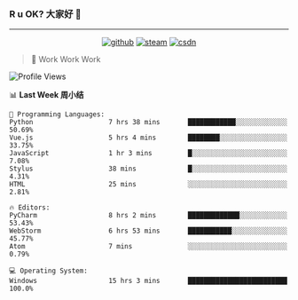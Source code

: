 ### R u OK? 大家好 👋

___

<p align="center">
  <a href="https://bigkjp97.github.io/"><img src="https://img.shields.io/badge/-GitPage-lightgrey" alt="github"></a>
  <a href="https://steamcommunity.com/id/bigkjp/"><img src="https://img.shields.io/badge/-Steam-black" alt="steam"></a>
  <a href="https://blog.csdn.net/qq_38986088"><img src="https://img.shields.io/badge/CSDN-cf000e" alt="csdn"></a>
</p>

> 🧟 Work Work Work

<!--START_SECTION:kjp readme-->
![Profile Views](http://img.shields.io/badge/Mi%20Amigos%E2%99%82%EF%B8%8F-4-ff69b4)

📊 **Last Week 周小结** 

```text
💬 Programming Languages: 
Python                   7 hrs 38 mins       ████████████░░░░░░░░░░░░░   50.69% 
Vue.js                   5 hrs 4 mins        ████████░░░░░░░░░░░░░░░░░   33.75% 
JavaScript               1 hr 3 mins         █░░░░░░░░░░░░░░░░░░░░░░░░   7.08% 
Stylus                   38 mins             █░░░░░░░░░░░░░░░░░░░░░░░░   4.31% 
HTML                     25 mins             ░░░░░░░░░░░░░░░░░░░░░░░░░   2.81%

🔥 Editors: 
PyCharm                  8 hrs 2 mins        █████████████░░░░░░░░░░░░   53.43% 
WebStorm                 6 hrs 53 mins       ███████████░░░░░░░░░░░░░░   45.77% 
Atom                     7 mins              ░░░░░░░░░░░░░░░░░░░░░░░░░   0.79%

💻 Operating System: 
Windows                  15 hrs 3 mins       █████████████████████████   100.0%

```


<!--END_SECTION:kjp readme-->

<!--
**bigkjp97/bigkjp97** is a ✨ _special_ ✨ repository because its `README.md` (this file) appears on your GitHub profile.

Here are some ideas to get you started:

- 🔭 I’m currently working on ...
- 🌱 I’m currently learning ...
- 👯 I’m looking to collaborate on ...
- 🤔 I’m looking for help with ...
- 💬 Ask me about ...
- 📫 How to reach me: ...
- 😄 Pronouns: ...
- ⚡ Fun fact: ... -->
